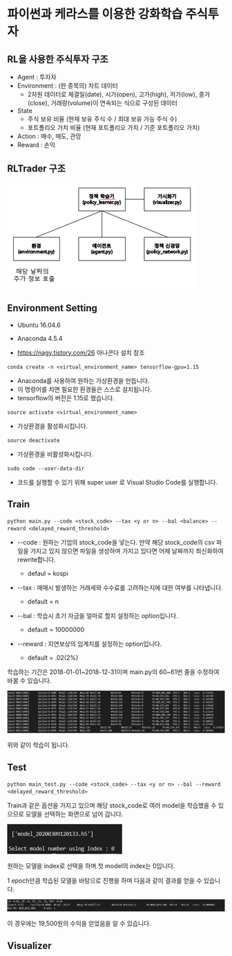 # 파이썬과 케라스를 이용한 강화학습 주식투자

## RL을 사용한 주식투자 구조

- Agent : 투자자
- Environment : (한 종목의) 차트 데이터
  - 2차원 데이터로 체결일(date), 시가(open), 고가(high), 저가(low), 종가(close), 거래량(volume)이 연속되는 식으로 구성된 데이터
- State
  - 주식 보유 비율 (현재 보유 주식 수 / 최대 보유 가능 주식 수)
  - 포트폴리오 가치 비율 (현재 포트폴리오 가치 / 기준 포트폴리오 가치)
- Action : 매수, 매도, 관망
- Reward : 손익

## RLTrader 구조

![rltrader](./img/rltraders.png)

## Environment Setting

- Ubuntu 16.04.6
- Anaconda 4.5.4

- https://nagy.tistory.com/26 아나콘다 설치 참조

`conda create -n <virtual_environment_name> tensorflow-gpu=1.15`

- Anaconda를 사용하여 원하는 가상환경을 만듭니다.
- 이 명령어를 치면 필요한 환경들은 스스로 설치됩니다.
- tensorflow의 버전은 1.15로 했습니다.

`source activate <virtual_environment_name>`

- 가상환경을 활성화시킵니다.

`source deactivate`

- 가상환경을 비활성화시킵니다.

`sudo code --user-data-dir`

- 코드를 실행할 수 있기 위해 super user 로 Visual Studio Code를 실행합니다.

## Train

`python main.py --code <stock_code> --tax <y or n> --bal <balance> --reward <delayed_reward_threshold>`

- --code : 원하는 기업의 stock_code을 넣는다. 만약 해당 stock_code의 csv 파일을 가지고 있지 않으면 파일을 생성하며 가지고 있다면 어제 날짜까지 최신화하여 rewrite합니다. 
  - defaul = kospi

- --tax : 매매시 발생하는 거래세와 수수료를 고려하는지에 대한 여부를 나타냅니다.
  - default = n

- --bal : 학습시 초기 자금을 얼마로 할지 설정하는 option입니다.
  - default = 10000000
- --reward : 지연보상의 임계치를 설정하는 option입니다.
  - default = .02(2%)

학습하는 기간은 2018-01-01~2018-12-31이며 main.py의 60~61번 줄을 수정하여 바꿀 수 있습니다.

![train](./img/train.png)

위와 같이 학습이 됩니다.

## Test

`python main_test.py --code <stock_code> --tax <y or n> --bal --reward <delayed_reward_threshold>`

Train과 같은 옵션을 가지고 있으며 해당 stock_code로 여러 model을 학습했을 수 있으므로 모델을 선택하는 화면으로 넘어 갑니다.

![test1](./img/test1.png)

원하는 모델을 index로 선택을 하며 첫 model의 index는 0입니다.



1 epoch만큼 학습된 모델을 바탕으로 진행을 하며 다음과 같이 결과를 얻을 수 있습니다.

![test2](./img/test2.png)

이 경우에는 19,500원의 수익을 얻었음을 알 수 있습니다.

## Visualizer



